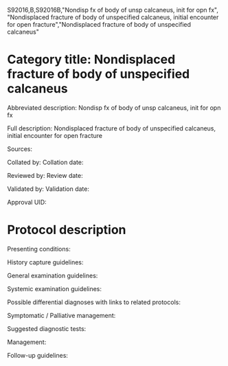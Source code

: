 S92016,B,S92016B,"Nondisp fx of body of unsp calcaneus, init for opn fx", "Nondisplaced fracture of body of unspecified calcaneus, initial encounter for open fracture","Nondisplaced fracture of body of unspecified calcaneus"
# Category title: Nondisplaced fracture of body of unspecified calcaneus

Abbreviated description: Nondisp fx of body of unsp calcaneus, init for opn fx

Full description: Nondisplaced fracture of body of unspecified calcaneus, initial encounter for open fracture

Sources:

Collated by:
Collation date:

Reviewed by:
Review date:

Validated by:
Validation date:

Approval UID:

# Protocol description

Presenting conditions:

History capture guidelines:

General examination guidelines:

Systemic examination guidelines:

Possible differential diagnoses with links to related protocols:

Symptomatic / Palliative management:

Suggested diagnostic tests:

Management:

Follow-up guidelines:
